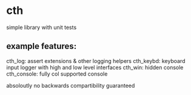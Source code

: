 # cth
simple library with unit tests

## example features:
cth_log: assert extensions & other logging helpers
cth_keybd: keyboard input logger with high and low level interfaces
cth_win: hidden console
cth_console: fully col supported console

absoloutly no backwards compartibility guaranteed
